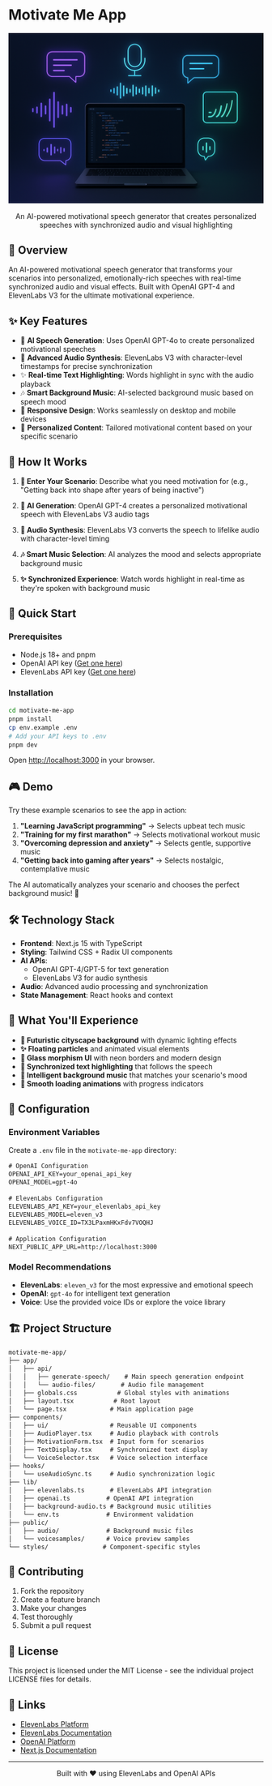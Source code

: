 # Motivate Me App

![MotivateMe - AI Motivational Speech Generator](readmeimage.png)

<p align="center">
  An AI-powered motivational speech generator that creates personalized speeches with synchronized audio and visual highlighting
</p>

## 🎯 Overview

An AI-powered motivational speech generator that transforms your scenarios into personalized, emotionally-rich speeches with real-time synchronized audio and visual effects. Built with OpenAI GPT-4 and ElevenLabs V3 for the ultimate motivational experience.

## ✨ Key Features

- 🤖 **AI Speech Generation**: Uses OpenAI GPT-4o to create personalized motivational speeches
- 🎵 **Advanced Audio Synthesis**: ElevenLabs V3 with character-level timestamps for precise synchronization
- ✨ **Real-time Text Highlighting**: Words highlight in sync with the audio playback
- 🎶 **Smart Background Music**: AI-selected background music based on speech mood
- 📱 **Responsive Design**: Works seamlessly on desktop and mobile devices
- 🎯 **Personalized Content**: Tailored motivational content based on your specific scenario

## 🚀 How It Works

1. **📝 Enter Your Scenario**: Describe what you need motivation for (e.g., "Getting back into shape after years of being inactive")

2. **🤖 AI Generation**: OpenAI GPT-4 creates a personalized motivational speech with ElevenLabs V3 audio tags

3. **🎵 Audio Synthesis**: ElevenLabs V3 converts the speech to lifelike audio with character-level timing

4. **🎶 Smart Music Selection**: AI analyzes the mood and selects appropriate background music

5. **✨ Synchronized Experience**: Watch words highlight in real-time as they're spoken with background music

## 🚀 Quick Start

### Prerequisites
- Node.js 18+ and pnpm
- OpenAI API key ([Get one here](https://platform.openai.com/api-keys))
- ElevenLabs API key ([Get one here](https://elevenlabs.io/app/settings/api-keys))

### Installation

```bash
cd motivate-me-app
pnpm install
cp env.example .env
# Add your API keys to .env
pnpm dev
```

Open [http://localhost:3000](http://localhost:3000) in your browser.

## 🎮 Demo

Try these example scenarios to see the app in action:

1. **"Learning JavaScript programming"** → Selects upbeat tech music
2. **"Training for my first marathon"** → Selects motivational workout music  
3. **"Overcoming depression and anxiety"** → Selects gentle, supportive music
4. **"Getting back into gaming after years"** → Selects nostalgic, contemplative music

The AI automatically analyzes your scenario and chooses the perfect background music! 🎯

## 🛠️ Technology Stack

- **Frontend**: Next.js 15 with TypeScript
- **Styling**: Tailwind CSS + Radix UI components
- **AI APIs**: 
  - OpenAI GPT-4/GPT-5 for text generation
  - ElevenLabs V3 for audio synthesis
- **Audio**: Advanced audio processing and synchronization
- **State Management**: React hooks and context

## 🎨 What You'll Experience

- **🌆 Futuristic cityscape background** with dynamic lighting effects
- **✨ Floating particles** and animated visual elements  
- **🔮 Glass morphism UI** with neon borders and modern design
- **💫 Synchronized text highlighting** that follows the speech
- **🎵 Intelligent background music** that matches your scenario's mood
- **🎪 Smooth loading animations** with progress indicators

## 🔧 Configuration

### Environment Variables
Create a `.env` file in the `motivate-me-app` directory:

```env
# OpenAI Configuration
OPENAI_API_KEY=your_openai_api_key
OPENAI_MODEL=gpt-4o

# ElevenLabs Configuration  
ELEVENLABS_API_KEY=your_elevenlabs_api_key
ELEVENLABS_MODEL=eleven_v3
ELEVENLABS_VOICE_ID=TX3LPaxmHKxFdv7VOQHJ

# Application Configuration
NEXT_PUBLIC_APP_URL=http://localhost:3000
```

### Model Recommendations
- **ElevenLabs**: `eleven_v3` for the most expressive and emotional speech
- **OpenAI**: `gpt-4o` for intelligent text generation
- **Voice**: Use the provided voice IDs or explore the voice library

## 🏗️ Project Structure

```
motivate-me-app/
├── app/
│   ├── api/
│   │   ├── generate-speech/    # Main speech generation endpoint
│   │   └── audio-files/       # Audio file management
│   ├── globals.css           # Global styles with animations
│   ├── layout.tsx           # Root layout
│   └── page.tsx            # Main application page
├── components/
│   ├── ui/                 # Reusable UI components
│   ├── AudioPlayer.tsx     # Audio playback with controls
│   ├── MotivationForm.tsx  # Input form for scenarios
│   ├── TextDisplay.tsx     # Synchronized text display
│   └── VoiceSelector.tsx   # Voice selection interface
├── hooks/
│   └── useAudioSync.ts     # Audio synchronization logic
├── lib/
│   ├── elevenlabs.ts       # ElevenLabs API integration
│   ├── openai.ts          # OpenAI API integration
│   ├── background-audio.ts # Background music utilities
│   └── env.ts             # Environment validation
├── public/
│   ├── audio/             # Background music files
│   └── voicesamples/      # Voice preview samples
└── styles/               # Component-specific styles
```

## 🤝 Contributing

1. Fork the repository
2. Create a feature branch
3. Make your changes
4. Test thoroughly
5. Submit a pull request

## 📄 License

This project is licensed under the MIT License - see the individual project LICENSE files for details.

## 🔗 Links

- [ElevenLabs Platform](https://elevenlabs.io)
- [ElevenLabs Documentation](https://elevenlabs.io/docs)
- [OpenAI Platform](https://platform.openai.com)
- [Next.js Documentation](https://nextjs.org/docs)

---

<p align="center">
  Built with ❤️ using ElevenLabs and OpenAI APIs
</p>
